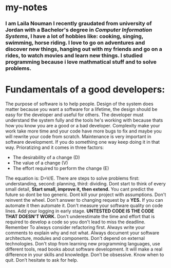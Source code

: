 # my-notes

### I am Laila Nouman I recently graudated from university of Jordan with a Bachelor's degree in  *Computer Information Systems*, I have a lot of hobbies like: cooking, singing, swimming, horse riding. I love to go on adventures and discover new things, hanging out with my friends and go on a rides, to watch movies and learn new things. I studied programming because i love mathmatical stuff and to solve problems. 


# Fundamentals of a good developers:

The purpose of software is to help people. Design of the system does matter because you want a software for a lifetime, the design should be easy for the developer and useful for others. The developer must understand the system fully and the tools he's working with because thats how you know you are a good or a bad developer. Complexity make your work take more time and your code have more bugs to fix and maybe you will rewrite your code from scratch. Maintenance is very important in software development. If you do something one way keep doing it in that way. Prioratizing and it comes in three factors:
- The desirability of a change (D)
- The value of a change (V)
- The effort required to perform the change (E)

The equation is: D=V/E. There are steps to solve problems first: understanding, second: planning, third: dividing. Dont start to think of every small detail, **Start small, improve it, then extend.** You cant predict the future so dont be too generic. Dont kill your project with assumptions. Don't reinvent the wheel. Don't answer to changing request by a **YES.** If you can automate it then automate it. Don't measure your software quality on code lines. Add your logging in early stage. **UNTESTED CODE IS THE CODE THAT DOESN'T WORK.** Don't underestimate the time and effort that is required to develop a code so you don't lead to miss the deadline. Remember To always consider refactoring first. Always write your comments to explain why and not what. Always document your software architecture, modules and components. Don't depend on external technologies. Don't stop from learning new programming languages, use different tools, read books about software development. It will make a real difference in your skills and knowledge. Don’t be obsessive. Know when to quit. Don’t hesitate to ask for help.




